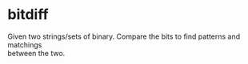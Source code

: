 # bitdiff

Given two strings/sets of binary. Compare the bits to find patterns and matchings  
between the two.
